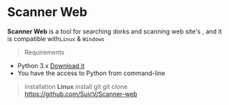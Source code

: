 <!-- Version 1.3 -->
# Scanner Web
**Scanner Web** is a tool for searching dorks and scanning web site's , and it is compatible with`Linux` & `Windows`

> Requirements 
* Python 3.x [Download it](https://www.python.org/downloads/release/python-352/)
* You have the access to Python from command-line
> installation
**Linux**
    install git 
    git clone https://github.com/SuicV/Scanner-web
